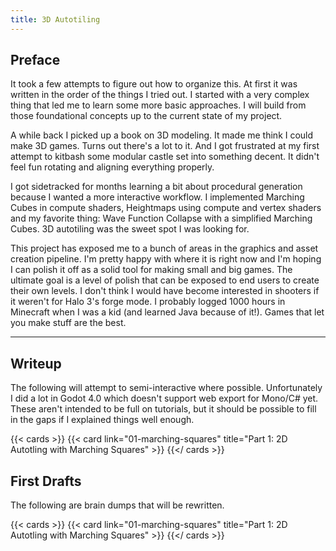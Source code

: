 ```yaml
---
title: 3D Autotiling
---
```


## Preface

It took a few attempts to figure out how to organize this. At first it was
written in the order of the things I tried out. I started with a very complex
thing that led me to learn some more basic approaches. I will build from those
foundational concepts up to the current state of my project.

A while back I picked up a book on 3D modeling. It made me think I could make 3D
games. Turns out there's a lot to it. And I got frustrated at my first attempt
to kitbash some modular castle set into something decent. It didn't feel fun
rotating and aligning everything properly.

I got sidetracked for months learning a bit about procedural generation because
I wanted a more interactive workflow. I implemented Marching Cubes in compute
shaders, Heightmaps using compute and vertex shaders and my favorite thing: Wave
Function Collapse with a simplified Marching Cubes. 3D autotiling was the sweet
spot I was looking for.

This project has exposed me to a bunch of areas in the graphics and asset
creation pipeline. I'm pretty happy with where it is right now and I'm hoping I
can polish it off as a solid tool for making small and big games. The ultimate
goal is a level of polish that can be exposed to end users to create their own
levels. I don't think I would have become interested in shooters if it weren't
for Halo 3's forge mode. I probably logged 1000 hours in Minecraft when I was a
kid (and learned Java because of it!). Games that let you make stuff are the
best.

---

## Writeup

The following will attempt to semi-interactive where possible. Unfortunately I
did a lot in Godot 4.0 which doesn't support web export for Mono/C# yet. These
aren't intended to be full on tutorials, but it should be possible to fill in
the gaps if I explained things well enough.

{{< cards >}}
    {{< card
        link="01-marching-squares"
        title="Part 1: 2D Autotling with Marching Squares"
    >}}
{{</ cards >}}

## First Drafts

The following are brain dumps that will be rewritten.

{{< cards >}}
    {{< card
        link="01-marching-squares"
        title="Part 1: 2D Autotling with Marching Squares"
    >}}
{{</ cards >}}
